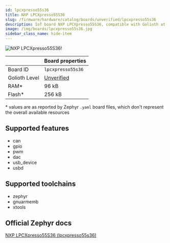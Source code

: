 ```yaml
---
id: lpcxpresso55s36
title: NXP LPCXpresso55S36
slug: /firmware/hardware/catalog/boards/unverified/lpcxpresso55s36
description: IoT board NXP LPCXpresso55S36, compatible with Golioth at unverified level.
image: /img/boards/lpcxpresso55s36.jpg
sidebar_class_name: hide-item
---
```


[//]: # (This is an auto-generated file, do not edit! Changes to it will be lost upon re-generation)

![NXP LPCXpresso55S36!](/img/boards/lpcxpresso55s36.jpg "NXP LPCXpresso55S36")

|                | Board properties     |
| -------------  | -------------------- |
| Board ID       | `lpcxpresso55s36` |
| Golioth Level  | [Unverified](/firmware/hardware#unverified-boards) |
| RAM*           | 96 kB |
| Flash*         | 256 kB |

\* values are as reported by Zephyr `.yaml` board files, which don't represent the overall available resources



## Supported features

* can
* gpio
* pwm
* dac
* usb_device
* usbd

## Supported toolchains

* zephyr
* gnuarmemb
* xtools

## Official Zephyr docs

[NXP LPCXpresso55S36 (lpcxpresso55s36)](https://docs.zephyrproject.org/latest/boards/nxp/lpcxpresso55s36/doc/index.html)
